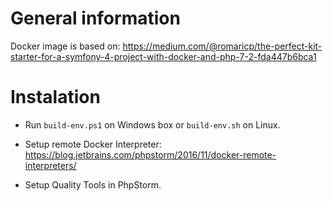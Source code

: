 # General information

Docker image is based on: https://medium.com/@romaricp/the-perfect-kit-starter-for-a-symfony-4-project-with-docker-and-php-7-2-fda447b6bca1

# Instalation 

* Run `build-env.ps1` on Windows box or `build-env.sh` on Linux.

* Setup remote Docker Interpreter: https://blog.jetbrains.com/phpstorm/2016/11/docker-remote-interpreters/

* Setup Quality Tools in PhpStorm.
